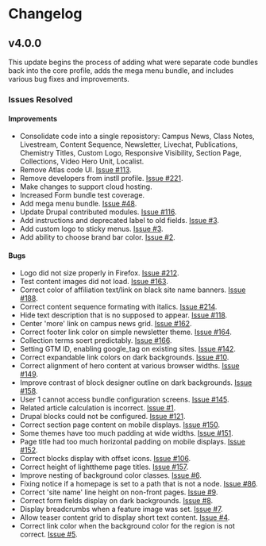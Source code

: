 # Changelog

## v4.0.0

This update begins the process of adding what were separate code bundles back into the core profile, adds the mega menu bundle, and includes various bug fixes and improvements.

### Issues Resolved

#### Improvements

* Consolidate code into a single reposistory: Campus News, Class Notes, Livestream, Content Sequence, Newsletter, Livechat, Publications, Chemistry Titles, Custom Logo, Responsive Visibility, Section Page, Collections, Video Hero Unit, Localist.
* Remove Atlas code UI. [Issue #113](https://github.com/CuBoulder/express_mono/issues/113).
* Remove developers from instll profile. [Issue #221](https://github.com/CuBoulder/express_mono/issues/221).
* Make changes to support cloud hosting.
* Increased Form bundle test coverage.
* Add mega menu bundle. [Issue #48](https://github.com/CuBoulder/express_mono/issues/48).
* Update Drupal contributed modules. [Issue #116](https://github.com/CuBoulder/express_mono/issues/116).
* Add instructions and deprecated label to old fields. [Issue #3](https://github.com/CuBoulder/express_mono/issues/3).
* Add custom logo to sticky menus. [Issue #3](https://github.com/CuBoulder/express_mono/issues/3).
* Add ability to choose brand bar color. [Issue #2](https://github.com/CuBoulder/express_mono/issues/2).

#### Bugs

* Logo did not size properly in Firefox. [Issue #212](https://github.com/CuBoulder/express_mono/issues/212).
* Test content images did not load. [Issue #163](https://github.com/CuBoulder/express_mono/issues/163).
* Correct color of affiliation text/link on black site name banners. [Issue #188](https://github.com/CuBoulder/express_mono/issue/188s).
* Correct content sequence formating with italics. [Issue #214](https://github.com/CuBoulder/express_mono/issues/214).
* Hide text description that is no supposed to appear. [Issue #118](https://github.com/CuBoulder/express_mono/issues/118).
* Center 'more' link on campus news grid. [Issue #162](https://github.com/CuBoulder/express_mono/issues/162).
* Correct footer link color on simple newsletter theme. [Issue #164](https://github.com/CuBoulder/express_mono/issues/164).
* Collection terms soert predictably. [Issue #166](https://github.com/CuBoulder/express_mono/issues/166).
* Setting GTM ID, enabling google_tag on existing sites. [Issue #142](https://github.com/CuBoulder/express_mono/issues/142).
* Correct expandable link colors on dark backgrounds. [Issue #10](https://github.com/CuBoulder/express_mono/issues/10).
* Correct alignment of hero content at various browser widths. [Issue #149](https://github.com/CuBoulder/express_mono/issues/149).
* Improve contrast of block designer outline on dark backgrounds. [Issue #158](https://github.com/CuBoulder/express_mono/issues/158).
* User 1 cannot access bundle configuration screens. [Issue #145](https://github.com/CuBoulder/express_mono/issues/145).
* Related article calculation is incorrect. [Issue #1](https://github.com/CuBoulder/express_mono/issues/1).
* Drupal blocks could not be configured. [Issue #121](https://github.com/CuBoulder/express_mono/issues/121).
* Correct section page content on mobile displays. [Issue #150](https://github.com/CuBoulder/express_mono/issues/150).
* Some themes have too much padding at wide widths. [Issue #151](https://github.com/CuBoulder/express_mono/issues/151).
* Page title had too much horizontal padding on mobile displays. [Issue #152](https://github.com/CuBoulder/express_mono/issues/152).
* Correct blocks display with offset icons. [Issue #106](https://github.com/CuBoulder/express_mono/issues/106).
* Correct height of lighttheme page titles. [Issue #157](https://github.com/CuBoulder/express_mono/issues/157).
* Improve nesting of background color classes. [Issue #6](https://github.com/CuBoulder/express_mono/issues/6).
* Fixing notice if a homepage is set to a path that is not a node. [Issue #86](https://github.com/CuBoulder/express_mono/issues/86).
* Correct 'site name' line height on non-front pages. [Issue #9](https://github.com/CuBoulder/express_mono/issues/9).
* Correct form fields display on dark backgrounds. [Issue #8](https://github.com/CuBoulder/express_mono/issues/8).
* Display breadcrumbs when a feature image was set. [Issue #7](https://github.com/CuBoulder/express_mono/issues/7).
* Allow teaser content grid to display short text content. [Issue #4](https://github.com/CuBoulder/express_mono/issues/4).
* Correct link color when the background color for the region is not correct. [Issue #5](https://github.com/CuBoulder/express_mon/5o/issues).
